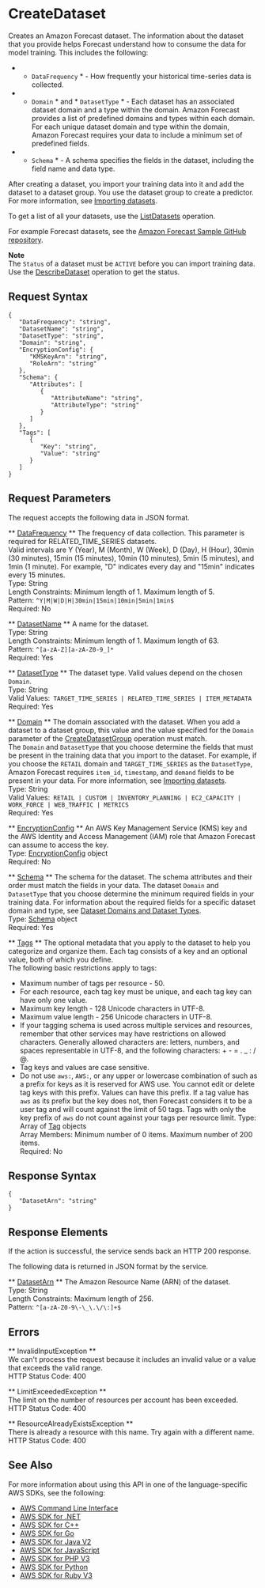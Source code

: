 # CreateDataset<a name="API_CreateDataset"></a>

Creates an Amazon Forecast dataset\. The information about the dataset that you provide helps Forecast understand how to consume the data for model training\. This includes the following:
+  * `DataFrequency` * \- How frequently your historical time\-series data is collected\.
+  * `Domain` * and * `DatasetType` * \- Each dataset has an associated dataset domain and a type within the domain\. Amazon Forecast provides a list of predefined domains and types within each domain\. For each unique dataset domain and type within the domain, Amazon Forecast requires your data to include a minimum set of predefined fields\.
+  * `Schema` * \- A schema specifies the fields in the dataset, including the field name and data type\.

After creating a dataset, you import your training data into it and add the dataset to a dataset group\. You use the dataset group to create a predictor\. For more information, see [Importing datasets](https://docs.aws.amazon.com/forecast/latest/dg/howitworks-datasets-groups.html)\.

To get a list of all your datasets, use the [ListDatasets](https://docs.aws.amazon.com/forecast/latest/dg/API_ListDatasets.html) operation\.

For example Forecast datasets, see the [Amazon Forecast Sample GitHub repository](https://github.com/aws-samples/amazon-forecast-samples)\.

**Note**  
The `Status` of a dataset must be `ACTIVE` before you can import training data\. Use the [DescribeDataset](https://docs.aws.amazon.com/forecast/latest/dg/API_DescribeDataset.html) operation to get the status\.

## Request Syntax<a name="API_CreateDataset_RequestSyntax"></a>

```
{
   "DataFrequency": "string",
   "DatasetName": "string",
   "DatasetType": "string",
   "Domain": "string",
   "EncryptionConfig": { 
      "KMSKeyArn": "string",
      "RoleArn": "string"
   },
   "Schema": { 
      "Attributes": [ 
         { 
            "AttributeName": "string",
            "AttributeType": "string"
         }
      ]
   },
   "Tags": [ 
      { 
         "Key": "string",
         "Value": "string"
      }
   ]
}
```

## Request Parameters<a name="API_CreateDataset_RequestParameters"></a>

The request accepts the following data in JSON format\.

 ** [DataFrequency](#API_CreateDataset_RequestSyntax) **   <a name="forecast-CreateDataset-request-DataFrequency"></a>
The frequency of data collection\. This parameter is required for RELATED\_TIME\_SERIES datasets\.  
Valid intervals are Y \(Year\), M \(Month\), W \(Week\), D \(Day\), H \(Hour\), 30min \(30 minutes\), 15min \(15 minutes\), 10min \(10 minutes\), 5min \(5 minutes\), and 1min \(1 minute\)\. For example, "D" indicates every day and "15min" indicates every 15 minutes\.  
Type: String  
Length Constraints: Minimum length of 1\. Maximum length of 5\.  
Pattern: `^Y|M|W|D|H|30min|15min|10min|5min|1min$`   
Required: No

 ** [DatasetName](#API_CreateDataset_RequestSyntax) **   <a name="forecast-CreateDataset-request-DatasetName"></a>
A name for the dataset\.  
Type: String  
Length Constraints: Minimum length of 1\. Maximum length of 63\.  
Pattern: `^[a-zA-Z][a-zA-Z0-9_]*`   
Required: Yes

 ** [DatasetType](#API_CreateDataset_RequestSyntax) **   <a name="forecast-CreateDataset-request-DatasetType"></a>
The dataset type\. Valid values depend on the chosen `Domain`\.  
Type: String  
Valid Values:` TARGET_TIME_SERIES | RELATED_TIME_SERIES | ITEM_METADATA`   
Required: Yes

 ** [Domain](#API_CreateDataset_RequestSyntax) **   <a name="forecast-CreateDataset-request-Domain"></a>
The domain associated with the dataset\. When you add a dataset to a dataset group, this value and the value specified for the `Domain` parameter of the [CreateDatasetGroup](https://docs.aws.amazon.com/forecast/latest/dg/API_CreateDatasetGroup.html) operation must match\.  
The `Domain` and `DatasetType` that you choose determine the fields that must be present in the training data that you import to the dataset\. For example, if you choose the `RETAIL` domain and `TARGET_TIME_SERIES` as the `DatasetType`, Amazon Forecast requires `item_id`, `timestamp`, and `demand` fields to be present in your data\. For more information, see [Importing datasets](https://docs.aws.amazon.com/forecast/latest/dg/howitworks-datasets-groups.html)\.  
Type: String  
Valid Values:` RETAIL | CUSTOM | INVENTORY_PLANNING | EC2_CAPACITY | WORK_FORCE | WEB_TRAFFIC | METRICS`   
Required: Yes

 ** [EncryptionConfig](#API_CreateDataset_RequestSyntax) **   <a name="forecast-CreateDataset-request-EncryptionConfig"></a>
An AWS Key Management Service \(KMS\) key and the AWS Identity and Access Management \(IAM\) role that Amazon Forecast can assume to access the key\.  
Type: [EncryptionConfig](API_EncryptionConfig.md) object  
Required: No

 ** [Schema](#API_CreateDataset_RequestSyntax) **   <a name="forecast-CreateDataset-request-Schema"></a>
The schema for the dataset\. The schema attributes and their order must match the fields in your data\. The dataset `Domain` and `DatasetType` that you choose determine the minimum required fields in your training data\. For information about the required fields for a specific dataset domain and type, see [Dataset Domains and Dataset Types](https://docs.aws.amazon.com/forecast/latest/dg/howitworks-domains-ds-types.html)\.  
Type: [Schema](API_Schema.md) object  
Required: Yes

 ** [Tags](#API_CreateDataset_RequestSyntax) **   <a name="forecast-CreateDataset-request-Tags"></a>
The optional metadata that you apply to the dataset to help you categorize and organize them\. Each tag consists of a key and an optional value, both of which you define\.  
The following basic restrictions apply to tags:  
+ Maximum number of tags per resource \- 50\.
+ For each resource, each tag key must be unique, and each tag key can have only one value\.
+ Maximum key length \- 128 Unicode characters in UTF\-8\.
+ Maximum value length \- 256 Unicode characters in UTF\-8\.
+ If your tagging schema is used across multiple services and resources, remember that other services may have restrictions on allowed characters\. Generally allowed characters are: letters, numbers, and spaces representable in UTF\-8, and the following characters: \+ \- = \. \_ : / @\.
+ Tag keys and values are case sensitive\.
+ Do not use `aws:`, `AWS:`, or any upper or lowercase combination of such as a prefix for keys as it is reserved for AWS use\. You cannot edit or delete tag keys with this prefix\. Values can have this prefix\. If a tag value has `aws` as its prefix but the key does not, then Forecast considers it to be a user tag and will count against the limit of 50 tags\. Tags with only the key prefix of `aws` do not count against your tags per resource limit\.
Type: Array of [Tag](API_Tag.md) objects  
Array Members: Minimum number of 0 items\. Maximum number of 200 items\.  
Required: No

## Response Syntax<a name="API_CreateDataset_ResponseSyntax"></a>

```
{
   "DatasetArn": "string"
}
```

## Response Elements<a name="API_CreateDataset_ResponseElements"></a>

If the action is successful, the service sends back an HTTP 200 response\.

The following data is returned in JSON format by the service\.

 ** [DatasetArn](#API_CreateDataset_ResponseSyntax) **   <a name="forecast-CreateDataset-response-DatasetArn"></a>
The Amazon Resource Name \(ARN\) of the dataset\.  
Type: String  
Length Constraints: Maximum length of 256\.  
Pattern: `^[a-zA-Z0-9\-\_\.\/\:]+$` 

## Errors<a name="API_CreateDataset_Errors"></a>

 ** InvalidInputException **   
We can't process the request because it includes an invalid value or a value that exceeds the valid range\.  
HTTP Status Code: 400

 ** LimitExceededException **   
The limit on the number of resources per account has been exceeded\.  
HTTP Status Code: 400

 ** ResourceAlreadyExistsException **   
There is already a resource with this name\. Try again with a different name\.  
HTTP Status Code: 400

## See Also<a name="API_CreateDataset_SeeAlso"></a>

For more information about using this API in one of the language\-specific AWS SDKs, see the following:
+  [AWS Command Line Interface](https://docs.aws.amazon.com/goto/aws-cli/forecast-2018-06-26/CreateDataset) 
+  [AWS SDK for \.NET](https://docs.aws.amazon.com/goto/DotNetSDKV3/forecast-2018-06-26/CreateDataset) 
+  [AWS SDK for C\+\+](https://docs.aws.amazon.com/goto/SdkForCpp/forecast-2018-06-26/CreateDataset) 
+  [AWS SDK for Go](https://docs.aws.amazon.com/goto/SdkForGoV1/forecast-2018-06-26/CreateDataset) 
+  [AWS SDK for Java V2](https://docs.aws.amazon.com/goto/SdkForJavaV2/forecast-2018-06-26/CreateDataset) 
+  [AWS SDK for JavaScript](https://docs.aws.amazon.com/goto/AWSJavaScriptSDK/forecast-2018-06-26/CreateDataset) 
+  [AWS SDK for PHP V3](https://docs.aws.amazon.com/goto/SdkForPHPV3/forecast-2018-06-26/CreateDataset) 
+  [AWS SDK for Python](https://docs.aws.amazon.com/goto/boto3/forecast-2018-06-26/CreateDataset) 
+  [AWS SDK for Ruby V3](https://docs.aws.amazon.com/goto/SdkForRubyV3/forecast-2018-06-26/CreateDataset) 